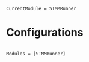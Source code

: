 ```@meta
CurrentModule = STMMRunner
```

# Configurations

```@index
```

```@autodocs
Modules = [STMMRunner]
```
